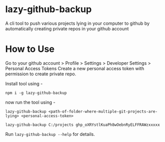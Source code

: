 # lazy-github-backup
A cli tool to push various projects lying in your computer to github by automatically creating private repos in your github account

# How to Use

Go to your github account > Profile > Settings > Developer Settings > Personal Access Tokens 
Create a new personal access token with permission to create private repo.

Install tool using -

```npm i -g lazy-github-backup```

now run the tool using -

```lazy-github-backup <path-of-folder-where-multiple-git-projects-are-lying> <personal-access-token>```

```lazy-github-backup C:/projects ghp_oXRYstlKuaPh8wOebnRyELFFRAWzxxxxx```

Run ```lazy-github-backup --help``` for details.

